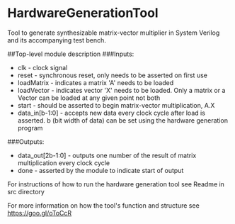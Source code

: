 # HardwareGenerationTool
Tool to generate synthesizable matrix-vector multiplier in System Verilog and its accompanying test bench.

##Top-level module description
###Inputs:
<ul>
<li>clk - clock signal</li>
<li>reset - synchronous reset, only needs to be asserted on first use</li>
<li>loadMatrix - indicates a matrix 'A' needs to be loaded</li>
<li>loadVector - indicates vector 'X' needs to be loaded. Only a matrix or a Vector can be loaded at any given point not both</li>
<li>start - should be asserted to begin matrix-vector multiplication, A.X</li>
<li>data_in[b-1:0] - accepts new data every clock cycle after load is asserted. b (bit width of data) can be set using the hardware generation program </li>
</ul>
###Outputs:
<ul>
<li>data_out[2b-1:0] - outputs one number of the result of matrix multiplication every clock cycle</li>
<li>done - asserted by the module to indicate start of output</li>
</ul>
For instructions of how to run the hardware generation tool see Readme in src directory

For more information on how the tool's function and structure see https://goo.gl/oToCcR
